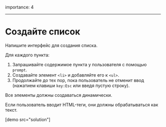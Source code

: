 importance: 4

---

# Создайте список

Напишите интерфейс для создания списка.

Для каждого пункта:

1. Запрашивайте содержимое пункта у пользователя с помощью  `prompt`.
2. Создавайте элемент `<li>` и добавляйте его к `<ul>`.
3. Продолжайте до тех пор, пока пользователь не отменит ввод (нажатием клавиши `key:Esc` или введя пустую строку).

Все элементы должны создаваться динамически.

Если пользователь вводит HTML-теги, они должны обрабатываться как текст.

[demo src="solution"]
